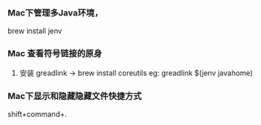 ### Mac下管理多Java环境，
brew install jenv
### Mac 查看符号链接的原身
1. 安装 greadlink -> brew install coreutils
eg: greadlink $(jenv javahome)
### Mac下显示和隐藏隐藏文件快捷方式
shift+command+.
